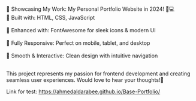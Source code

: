 🎯 Showcasing My Work: My Personal Portfolio Website in 2024! 🚀💻
<br>🔹 Built with: HTML, CSS, JavaScript  
<br>🔹 Enhanced with: FontAwesome for sleek icons & modern UI  
<br>🔹 Fully Responsive: Perfect on mobile, tablet, and desktop  
<br>🔹 Smooth & Interactive: Clean design with intuitive navigation

<br>This project represents my passion for frontend development and creating seamless user experiences. Would love to hear your thoughts!💬

Link for test: https://ahmedaldarabee.github.io/Base-Portfolio/
